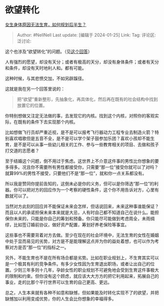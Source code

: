 # 欲望转化
[女生身体原因无法生育，如何规划后半生？](https://www.zhihu.com/question/596747898/answer/3375258965)

> Author: #NellNell
> Last update: [编辑于 2024-01-25]
> Link:
> Tag: 
> 评论区:
> 泛讨论:

这个也涉及“欲望转化”的问题。（见[这个回答](https://www.zhihu.com/question/640359835/answer/3371680901?utm_psn=1733773074007322625)）

人有强烈的愿望，却没有天分；或者有极高的天分，却没有身体条件；或者有天分和条件，却没有天时地利人和。都有可能。

这种时候，与其悲愤交加，不如另辟蹊径。

这就是我在另一个回答里说的：

> 把“欲望”重新整形，先抽象化，再具体化，然后再在既有的社会结构中找到放置它的位置。

你特别想做又注定无法做的事，去发现它的内核。找到这个内核，对照你的客观实际，在既有的条件下去实现那个内核。

比如想做飞行员却严重近视，是不是可以报考飞行器动力工程专业去制造火箭？特别喜欢唱歌但是五音不全，是不是可以学个架子鼓参加乐团？喜欢小孩却不能生育，是不是可以从事一些幼儿相关的工作、参与一些教育相关的项目、去做和孩子打交道的志愿者？

至于结婚这个问题，倒不用过于焦虑。这世界上不介意这件事的男性比你想象的要多得多。况且你不需要所有男性都接受你，只需要“那一位”接受你就可以了对吗？就算99%的男性不接受，只要他们不是“那一位”，就和你一点关系都没有。

所以我是赞同你提前告知的，这倒未必是你的义务，但可以是你筛选“那一位”的利器。你可以把对方的回应作为一个考察的硬性条件，这个你不用告诉对方，心里有数就可以了。

当然对方此刻的回应并不能保证未来会怎样，但话说回来，未来这种事谁能保证？而且以人的承诺担保未来本来就是大忌，人有时自己都不知道自己在说什么。能担保你未来的，只能是你自己的筹划和预备。你只能尽可能做到考虑周全，未雨绸缪，比如签订婚前协议，做好资产配置，筹划好养老保险等事宜。

这些事也不需要背着对方去做。至少在现在的社会环境中，无法生育的女性在婚姻中处于显而易见的劣势，对方是不是能理解这点并为你的益处着想，也可以作为考察对方是否“那一位”的指标之一。

另外，不能生育也不是在所有场合都是劣势。比如在职业规划上，不生育其实可以是一个极其有利的竞争条件。有多少女性因为生育退出职场，或者让出自己的位置。少则三年多则十几年，孕龄女性的职业规划不可避免地会受到生育这件事极大的限制和约束。但你没有这个顾虑，就应该大大方方的把它利用起来，拓展自己的事业，走的比那个平行世界可以生育的自己更高、更远。

总之，人生本来就有各种不如意和缺憾，但如果能及时转化实现不了的欲望，并把缺憾加以利用变成优势，你的人生会比你想象的幸福得多。